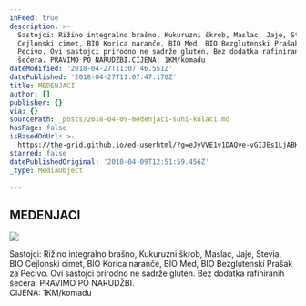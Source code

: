 ```yaml
---
inFeed: true
description: >-
  Sastojci: Rižino integralno brašno, Kukuruzni škrob, Maslac, Jaje, Stevia, BIO
  Cejlonski cimet, BIO Korica naranče, BIO Med, BIO Bezglutenski Prašak za
  Pecivo. Ovi sastojci prirodno ne sadrže gluten. Bez dodatka rafiniranih
  šećera. PRAVIMO PO NARUDŽBI.CIJENA: 1KM/komadu
dateModified: '2018-04-27T11:07:46.551Z'
datePublished: '2018-04-27T11:07:47.170Z'
title: MEDENJACI
author: []
publisher: {}
via: {}
sourcePath: _posts/2018-04-09-medenjaci-suhi-kolaci.md
hasPage: false
isBasedOnUrl: >-
  https://the-grid.github.io/ed-userhtml/?g=eJyVVE1v1DAQve-vGIJEs1LjABKXNruHCpCAikuLEEKocuxJ4m1iR_Yky4L470yc3baoHxI5JZ43b2bePKdoqGvXi6JBqdcLgIIMtbj-5gYPX7EMhhAup6MinyOMYdSzLAPGgJIWhoDgerRQe9k3QLIOQA7UEMh15hdCa-w19B5Hg9sgIsE5Sm-hcx5PoCHqw0meaxyxZSIfRCUVls5dC-W6XDsV8tBIb2ydb7HsZCAGQZbFhjskyexTIu1WiatPBt8mcPsoZwktrZJDoe12K3Y8YKZdJ42NReJ3L2sUkyAJ5I9w067H5AHu7azVE4mTesn9xPtKP86hMShvejLOJvc4_gk-xmA6HvGBLp6SppfU5DFRbPo6chf57JeidHq3Xiz2jjh3UsP7_e7g4u0nqJyHj3KUF7G1w8q0GcHoVVKVmXeOknWR81EMzTOs02qwahol1ccQjhm9hN_ROaP0sOGTahNgBVrUSO9a7HiKcLa7lPVn2WEalt9f_jiNeFNBehd1tvugU6ZbgkcavJ1RezLlURLukcxyygFhNMeMPgBF8IoPbiRjDS0quvWsRcrRXn25yIO-Fpvw_GdVdu3q1YuRXcsjrcbX4k0y0_EUopeeq312GoWxgVd1hiwbpvsplxPyT8q3YJi6OoajWaMjfjvUzDaBax0tl6dFvlfwZinRHAGthnIgcpaXrvHuJlQrQ4jLmFAJxMa0JJk1Hqv_uza3ua3kGDtrLnql3GB50VPNedfsodk87KX4C_oLpwN3OQ
starred: false
datePublishedOriginal: '2018-04-09T12:51:59.456Z'
_type: MediaObject

---
```

## MEDENJACI
![](https://the-grid-user-content.s3-us-west-2.amazonaws.com/b9ebe040-fb14-4e41-8fcf-f25f903c1d17.jpg)

Sastojci: Rižino integralno brašno, Kukuruzni škrob, Maslac, Jaje, Stevia, BIO Cejlonski cimet, BIO Korica naranče, BIO Med, BIO Bezglutenski Prašak za Pecivo. Ovi sastojci prirodno ne sadrže gluten. Bez dodatka rafiniranih šećera. PRAVIMO PO NARUDŽBI.  
CIJENA: 1KM/komadu